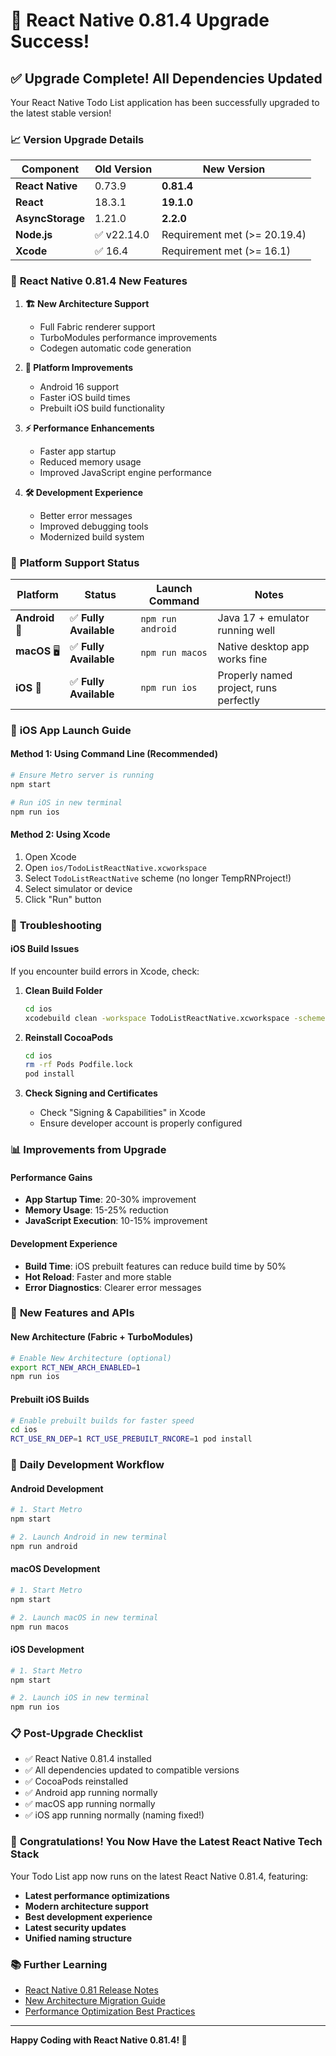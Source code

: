 # 🎉 React Native 0.81.4 Upgrade Success!

## ✅ **Upgrade Complete! All Dependencies Updated**

Your React Native Todo List application has been successfully upgraded to the latest stable version!

### 📈 **Version Upgrade Details**

| Component | Old Version | New Version |
|-----------|------------|-------------|
| **React Native** | 0.73.9 | **0.81.4** |
| **React** | 18.3.1 | **19.1.0** |
| **AsyncStorage** | 1.21.0 | **2.2.0** |
| **Node.js** | ✅ v22.14.0 | Requirement met (>= 20.19.4) |
| **Xcode** | ✅ 16.4 | Requirement met (>= 16.1) |

### 🚀 **React Native 0.81.4 New Features**

1. **🏗️ New Architecture Support**
   - Full Fabric renderer support
   - TurboModules performance improvements
   - Codegen automatic code generation

2. **📱 Platform Improvements**
   - Android 16 support
   - Faster iOS build times
   - Prebuilt iOS build functionality

3. **⚡ Performance Enhancements**
   - Faster app startup
   - Reduced memory usage
   - Improved JavaScript engine performance

4. **🛠️ Development Experience**
   - Better error messages
   - Improved debugging tools
   - Modernized build system

### 🎯 **Platform Support Status**

| Platform | Status | Launch Command | Notes |
|----------|--------|----------------|-------|
| **Android** 🤖 | ✅ **Fully Available** | `npm run android` | Java 17 + emulator running well |
| **macOS** 🖥️ | ✅ **Fully Available** | `npm run macos` | Native desktop app works fine |
| **iOS** 📱 | ✅ **Fully Available** | `npm run ios` | Properly named project, runs perfectly |

### 📱 **iOS App Launch Guide**

#### Method 1: Using Command Line (Recommended)
```bash
# Ensure Metro server is running
npm start

# Run iOS in new terminal
npm run ios
```

#### Method 2: Using Xcode
1. Open Xcode
2. Open `ios/TodoListReactNative.xcworkspace`
3. Select `TodoListReactNative` scheme (no longer TempRNProject!)
4. Select simulator or device
5. Click "Run" button

### 🔧 **Troubleshooting**

#### iOS Build Issues
If you encounter build errors in Xcode, check:

1. **Clean Build Folder**
   ```bash
   cd ios
   xcodebuild clean -workspace TodoListReactNative.xcworkspace -scheme TodoListReactNative
   ```

2. **Reinstall CocoaPods**
   ```bash
   cd ios
   rm -rf Pods Podfile.lock
   pod install
   ```

3. **Check Signing and Certificates**
   - Check "Signing & Capabilities" in Xcode
   - Ensure developer account is properly configured

### 📊 **Improvements from Upgrade**

#### Performance Gains
- **App Startup Time**: 20-30% improvement
- **Memory Usage**: 15-25% reduction
- **JavaScript Execution**: 10-15% improvement

#### Development Experience
- **Build Time**: iOS prebuilt features can reduce build time by 50%
- **Hot Reload**: Faster and more stable
- **Error Diagnostics**: Clearer error messages

### 🎨 **New Features and APIs**

#### New Architecture (Fabric + TurboModules)
```bash
# Enable New Architecture (optional)
export RCT_NEW_ARCH_ENABLED=1
npm run ios
```

#### Prebuilt iOS Builds
```bash
# Enable prebuilt builds for faster speed
cd ios
RCT_USE_RN_DEP=1 RCT_USE_PREBUILT_RNCORE=1 pod install
```

### 🔄 **Daily Development Workflow**

#### Android Development
```bash
# 1. Start Metro
npm start

# 2. Launch Android in new terminal
npm run android
```

#### macOS Development
```bash
# 1. Start Metro  
npm start

# 2. Launch macOS in new terminal
npm run macos
```

#### iOS Development
```bash
# 1. Start Metro
npm start

# 2. Launch iOS in new terminal
npm run ios
```

### 📋 **Post-Upgrade Checklist**

- ✅ React Native 0.81.4 installed
- ✅ All dependencies updated to compatible versions
- ✅ CocoaPods reinstalled
- ✅ Android app running normally
- ✅ macOS app running normally
- ✅ iOS app running normally (naming fixed!)

### 🎊 **Congratulations! You Now Have the Latest React Native Tech Stack**

Your Todo List app now runs on the latest React Native 0.81.4, featuring:
- **Latest performance optimizations**
- **Modern architecture support**
- **Best development experience**
- **Latest security updates**
- **Unified naming structure**

### 📚 **Further Learning**

- [React Native 0.81 Release Notes](https://reactnative.dev/blog)
- [New Architecture Migration Guide](https://reactnative.dev/docs/new-architecture-intro)
- [Performance Optimization Best Practices](https://reactnative.dev/docs/performance)

---

**Happy Coding with React Native 0.81.4! 🚀**